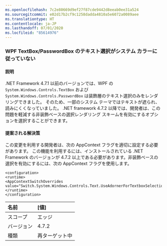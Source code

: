 ```yaml
---
ms.openlocfilehash: 7c2e80669d9ef27f87cde9442d8eeab0ee31a524
ms.sourcegitcommit: e02d17b2cf9c1258dadda4810a5e6072a0089aee
ms.translationtype: HT
ms.contentlocale: ja-JP
ms.lasthandoff: 07/01/2020
ms.locfileid: "85614976"
---
```

### <a name="wpf-textboxpasswordbox-text-selection-does-not-follow-system-colors"></a>WPF TextBox/PasswordBox のテキスト選択がシステム カラーに従っていない

#### <a name="details"></a>説明

.NET Framework 4.7.1 以前のバージョンでは、WPF の `System.Windows.Controls.TextBox` および `System.Windows.Controls.PasswordBox` は装飾層のテキスト選択のみをレンダリングできました。 そのため、一部のシステム テーマではテキストが遮られ、読みにくくなっていました。  .NET framework 4.7.2 以降では、開発者は、この問題を軽減する非装飾ベースの選択レンダリング スキームを有効にするオプションを選択することができます。

#### <a name="suggestion"></a>提案される解決策

この変更を利用する開発者は、次の AppContext フラグを適切に設定する必要があります。  この機能を利用するには、インストールされている .NET Framework のバージョンが 4.7.2 以上である必要があります。非装飾ベースの選択を有効にするには、次の AppContext フラグを使用します。<pre><code class="lang-xml">&lt;configuration&gt;&#13;&#10;&lt;runtime&gt;&#13;&#10;&lt;AppContextSwitchOverrides value=&quot;Switch.System.Windows.Controls.Text.UseAdornerForTextboxSelectionRendering=false&quot;/&gt;&#13;&#10;&lt;/runtime&gt;&#13;&#10;&lt;/configuration&gt;&#13;&#10;</code></pre>

| 名前    | [値]       |
|:--------|:------------|
| スコープ   | エッジ        |
| バージョン | 4.7.2       |
| 種類    | 再ターゲット中 |
